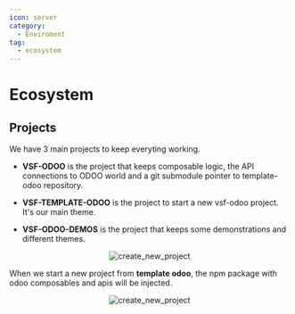 ```yaml
---
icon: server
category:
  - Enviroment
tag:
  - ecosystem
---
```


# Ecosystem

## Projects
We have 3 main projects to keep everyting working.
* **VSF-ODOO** is the project that keeps composable logic, the API connections to ODOO world and a git submodule pointer to template-odoo repository.

* **VSF-TEMPLATE-ODOO** is the project to start a new vsf-odoo project. It's our main theme.

* **VSF-ODOO-DEMOS** is the project that keeps some demonstrations and different themes.


<div align="center">
  <img :src="$withBase('/assets/submodule.png')" alt="create_new_project" />
</div>



When we start a new project from **template odoo**, the npm package with odoo composables and apis will be injected. 

<div align="center">
  <img :src="$withBase('/assets/create_new_project.png')" alt="create_new_project" />
</div>



 